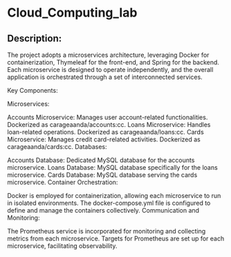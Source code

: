 # Cloud_Computing_lab

## Description:

The project adopts a microservices architecture, leveraging Docker for containerization, Thymeleaf for the front-end, and Spring for the backend. Each microservice is designed to operate independently, and the overall application is orchestrated through a set of interconnected services.

Key Components:

Microservices:

Accounts Microservice: Manages user account-related functionalities. Dockerized as carageaanda/accounts:cc.
Loans Microservice: Handles loan-related operations. Dockerized as carageaanda/loans:cc.
Cards Microservice: Manages credit card-related activities. Dockerized as carageaanda/cards:cc.
Databases:

Accounts Database: Dedicated MySQL database for the accounts microservice.
Loans Database: MySQL database specifically for the loans microservice.
Cards Database: MySQL database serving the cards microservice.
Container Orchestration:

Docker is employed for containerization, allowing each microservice to run in isolated environments. The docker-compose.yml file is configured to define and manage the containers collectively.
Communication and Monitoring:

The Prometheus service is incorporated for monitoring and collecting metrics from each microservice. Targets for Prometheus are set up for each microservice, facilitating observability.
